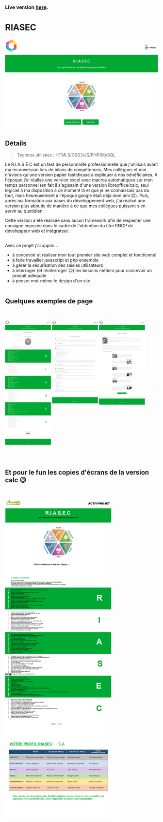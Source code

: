 ### Live version [here](http://riasec.virginiebouvarel.fr).

# RIASEC

![Design preview for this project ](./src/preview-home.png)


## Détails

> Technos utilisées : HTML5/CSS3/JS/PHP/MySQL

Le R.I.A.S.E.C est un test de personnalité professionnelle que j'utilisais avant ma reconversion lors de bilans de compétences.
Mes collègues et moi n'avions qu'une version papier fastidieuse à expliquer à nos bénéficiaires. 
A l'époque j'ai réalisé une version excel avec macros automatiques sur mon temps personnel (en fait il s'agissaitt d'une version libreoffice/calc, seul logiciel à ma disposition à ce moment là et que je ne connaissais pas du tout, mais heureusement à l'époque google était déjà mon ami 😊). Puis, après ma formation aux bases du développement web, j'ai réalisé une version plus aboutie de manière à ce que mes collègues puissent s'en servir au quotidien.

Cette version a été réalisée sans aucun framework afin de respecter une consigne imposée dans le cadre de l'obtention du titre RNCP de développeur web et intégrateur.<br><br>

Avec ce projet j'ai appris...
- à concevoir et réaliser mon tout premier site web complet et fonctionnel
- à faire travailler javascript et php ensemble
- à gérer la sécurisation des saisies utilisateurs 
- à interroger (et réinterroger 😉) les besoins métiers pour concevoir un produit adéquate
- à penser moi-même le design d'un site
<br><br>

## Quelques exemples de page
<br>

<img style="vertical-align:top;" alt="questionnaire" src="./src/preview-questionnaire.png" width="30%"/> <img style="vertical-align:top;" alt="result" src="./src/preview-results.png" width="30%"/> <img style="vertical-align:top;" alt="about" src="./src/preview-about.png" width="30%"/>

<br><br>
## Et pour le fun les copies d'écrans de la version calc 😉
<br>

<img alt="calc home" src="./src/calc-home.png" width="350"/>\
<img alt="calc questionnaire" src="./src/calc-questionnaire.png" width="350"/>\
<img alt="calc results" src="./src/calc-results.png" width="350"/>

